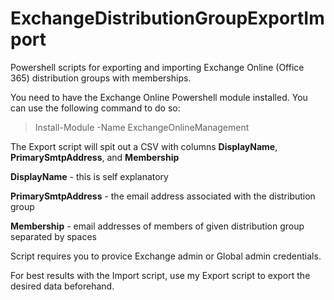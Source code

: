 # ExchangeDistributionGroupExportImport
Powershell scripts for exporting and importing Exchange Online (Office 365) distribution groups with memberships.

You need to have the Exchange Online Powershell module installed. You can use the following command to do so:

> Install-Module -Name ExchangeOnlineManagement

The Export script will spit out a CSV with columns **DisplayName**, **PrimarySmtpAddress**, and **Membership**

**DisplayName** - this is self explanatory

**PrimarySmtpAddress** - the email address associated with the distribution group

**Membership** - email addresses of members of given distribution group separated by spaces

Script requires you to provice Exchange admin or Global admin credentials.

For best results with the Import script, use my Export script to export the desired data beforehand.
